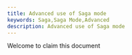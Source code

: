 ```yaml
---
title: Advanced use of Saga mode
keywords: Saga,Saga Mode,Advanced
description: Advanced use of Saga mode
---
```


Welcome to claim this document